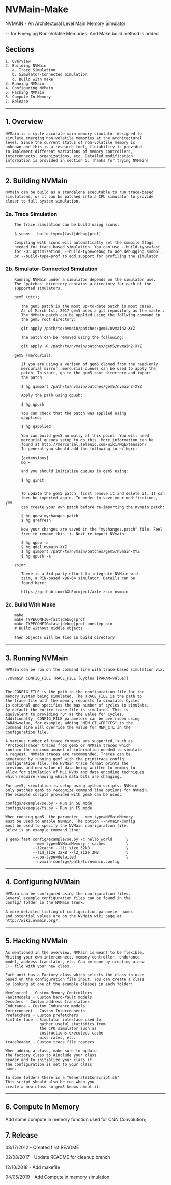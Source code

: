 # NVMain-Make

NVMAIN - An Architectural Level Main Memory Simulator

-- for Emerging Non-Volatile Memories.
And Make build method is added.

## Sections

    1. Overview
    2. Building NVMain
       a. Trace Simulation
       b. Simulator-Connected Simulation
       c. Build with make
    3. Running NVMain
    4. Configuring NVMain
    5. Hacking NVMain
    6. Compute In Memory
    7. Release

------------------------------------------------------  

## 1. Overview

    NVMain is a cycle accurate main memory simulator designed to
    simulate emerging non-volatile memories at the architectural
    level. Since the current status of non-volatile memory is
    unknown and this is a research tool, flexability is provided
    to implement different variations of memory controllers,
    interconnects, organizations, etc. Detailed modification
    information is provided in section 5. Thanks for trying NVMain!
------------------------------------------------------

## 2. Building NVMain

    NVMain can be build as a standalone executable to run trace-based
    simulations, or it can be patched into a CPU simulator to provide
    closer to full system simulation.

### 2a. Trace Simulation

        The trace simulation can be build using scons:

        $ scons --build-type=[fast|debug|prof]

        Compiling with scons will automatically set the compile flags
        needed for trace-based simulation. You can use --build-type=fast
        for -O3 optimization, --build-type=debug to add debugging symbol,
        or --build-type=prof to add support for profiling the simulator.

### 2b. Simulator-Connected Simulation

        Running NVMain under a simulator depends on the simulator use.
        The 'patches' directory contains a directory for each of the
        supported simulators.

        gem5 (git);

           The gem5 patch is the most up-to-date patch in most cases.
           As of March 1st, 2017 gem5 uses a git repository as the master.
           The NVMain patch can be applied using the follwing command in
           the gem5 root directory:

           git apply /path/to/nvmain/patches/gem5/nvmain2-XYZ

           The patch can be removed using the following:

           git apply -R /path/to/nvmain/patches/gem5/nvmain2-XYZ

        gem5 (mercurial):

           If you are using a verison of gem5 cloned from the read-only
           mercurial mirror, mercurial queues can be used to apply the
           patch. To start, go to the gem5 root directory and import
           the patch

           $ hg qimport /path/to/nvmain/patches/gem5/nvmain2-XYZ

           Apply the path using qpush:

           $ hg qpush

           You can check that the patch was applied using
           qapplied:

           $ hg qapplied

           You can build gem5 normally at this point. You will need
           mercurial queues setup to do this. More information can be
           found at http://mercurial.selenic.com/wiki/MqExtension/
           In general you should add the following to ~/.hgrc:

           [extensions]
           mq =

           and you should initialize queues in gem5 using:

           $ hg qinit


           To update the gem5 patch, first remove it and delete it. It can
           then be imported again. In order to save your modifications, you
           can create your own patch before re-importing the nvmain patch:

           $ hg qnew mychanges.patch
           $ hg qrefresh

           Now your changes are saved in the "mychanges.patch" file. Feel
           free to rename this :). Next re-import NVmain:

           $ hg qpop -a
           $ hg qdel nvmain-XYZ
           $ hg qimport /path/to/nvmain/patches/gem5/nvmain-XYZ
           $ hg qpush -a

        zsim:

           There is a 3rd-party effort to integrate NVMain with
           zsim, a PIN-based x86-64 simulator. Details can be
           found here:

           https://github.com/AXLEproject/axle-zsim-nvmain

### 2c. Build With Make

        make
        make TYPECONFIG=fast|debug|prof
        make TYPECONFIG=fast|debug|prof onestep_bin
        # Build without middle objects

        then objects will be find in build directory.
------------------------------------------------------

## 3. Running NVMain

    NVMain can be run on the command line with trace-based simulation via:

    ./nvmain CONFIG_FILE TRACE_FILE [Cycles [PARAM=value]]


    The CONFIG_FILE is the path to the configuration file for the
    memory system being simulated. The TRACE_FILE is the path to
    the trace file with the memory requests to simulate. Cycles
    is optional and specifies the max number of cycles to simulate.
    By default the entire trace file is simulated. This is
    equivalent to providing "0" as the value for Cycles.
    Additionally, CONFIG_FILE parameters can be overriden using
    PARAM=value, for example, adding "MEM_CTL=FRFCFS" to the
    command line will override the value for MEM_CTL in the
    configuration file.

    A various number of trace formats are supported, such as
    "ProtocolTrace" traces from gem5 or NVMain traces which
    contain the minimum amount of information needed to simulate
    a request. NVMain traces are recommended. Traces can be
    generated by running gem5 with the printtrace.config
    configuration file. The NVMain trace format prints the
    previous and new value of data being written to memory to
    allow for simulation of MLC NVMs and data encoding techniques
    which require knowing which data bits are changing.

    For gem5, simulation is setup using python scripts. NVMain
    only patches gem5 to recognize command line options for NVMain.
    The example scripts provided with gem5 can be used:

    configs/example/se.py - Run in SE mode
    configs/example/fs.py - Run in FS mode

    When running gem5, the parameter --mem-type=NVMainMemory
    must be used to enable NVMain. The option --nvmain-config
    must be used to specify the NVMain configuration file.
    Below is an example command line:

    $ gem5.fast config/example/se.py -c hello_world      \
                --mem-type=NVMainMemory --caches         \
                --l2cache --l1i_size 32kB                \
                --l1d_size 32kB --l2_size 2MB            \
                --cpu-type=detailed                      \
                --nvmain-config=/path/to/nvmain.config
------------------------------------------------------

## 4. Configuring NVMain

    NVMain can be configured using the configuration files.
    Several example configuration files can be found in the
    Config/ folder in the NVMain trunk.

    A more detailed listing of configuration parameter names
    and potential values are on the NVMain wiki page at
    http://wiki.nvmain.org/.
------------------------------------------------------

## 5. Hacking NVMain

    As mentioned in the overview, NVMain is meant to be flexible.
    Writing your own interconnect, memory controller, endurance
    model, address translator, etc. Can be done by creating a new
    C++ file with your new class.

    Each unit has a Factory class which selects the class to used
    based on the configuration file input. You can create a class
    by looking at one of the example classes in each folder:

    MemControl - Custom Memory Controllers
    FaultModels - Custom hard-fault models
    Decoders - Custom address translators
    Endurance - Custom Endurance models
    Interconnect - Custom Interconnects
    Prefetchers - Custom prefetchers
    SimInterface - Simulator interface used to
                   gather useful statistics from
                   the CPU simulator such as
                   instructions executed, cache
                   miss rates, etc.
    traceReader - Custom trace file readers

    When adding a class, make sure to update
    the factory class to #include your class
    header and to initialize your class if
    the configuration is set to your class'
    name.

    In some folders there is a "GenerateSConscript.sh"
    This script should also be run when you
    create a new class so gem5 knows about it.

------------------------------------------------------

## 6. Compute In Memory

Add some compute in memory function used for CNN Convolution;

## 7. Release

08/17/2012 - Created first README

02/08/2017 - Update README for cleanup branch

12/10/2018 - Add makefile

04/05/2019 - Add Compute in memory simulation